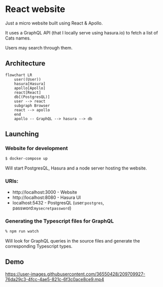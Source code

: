 # React website

Just a micro website built using React & Apollo.

It uses a GraphQL API (that I locally serve using hasura.io) to fetch a list of Cats names.

Users may search through them.

## Architecture
```mermaid
flowchart LR
    user((User))
    hasura[Hasura]
    apollo[Apollo]
    react[React]
    db[(PostgresQL)]
    user --> react
    subgraph Browser
    react --> apollo 
    end
    apollo -- GraphQL --> hasura --> db
```

## Launching


### Website for development

```sh
$ docker-compose up
```
Will start PostgresQL, Hasura and a node server hosting the website.

### URIs:
* http://localhost:3000 - Website
* http://localhost:8080 - Hasura UI
* localhost:5432 - PostgresQL (user:`postgres`, password:`mysecretpassword`)


### Generating the Typescript files for GraphQL

```sh
% npm run watch
```

Will look for GraphQL queries in the source files and generate the corresponding Typescript types.

## Demo

https://user-images.githubusercontent.com/36550428/209709927-76da29c3-4fcc-4ae5-821c-6f3c0ace8ce9.mp4


